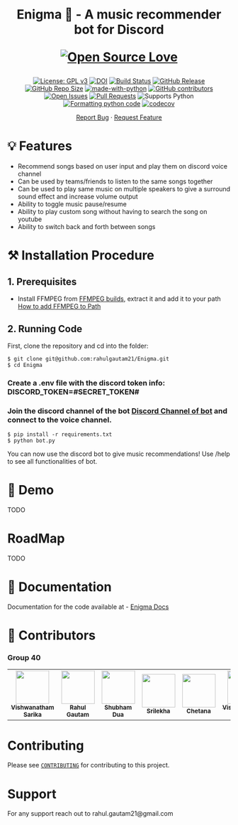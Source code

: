 <h1 align="center">
  Enigma 🤖 - A music recommender bot for Discord
  
 [![Open Source Love](https://badges.frapsoft.com/os/v3/open-source.png?v=103)](https://github.com/ellerbrock/open-source-badges/)
</h1>

<div align="center">

[![License: GPL v3](https://img.shields.io/badge/License-GPLv3-blue.svg)](https://www.gnu.org/licenses/gpl-3.0)
[![DOI](https://zenodo.org/badge/533639670.svg)](https://zenodo.org/badge/latestdoi/533639670)
[![Build Status](https://github.com/rahulgautam21/Enigma/actions/workflows/github-actions-build.yml/badge.svg)](https://github.com/rahulgautam21/Enigma/actions)
[![GitHub Release](https://img.shields.io/github/release/rahulgautam21/Enigma.svg)](https://github.com/rahulgautam21/Enigma/releases)
[![GitHub Repo Size](https://img.shields.io/github/repo-size/rahulgautam21/Enigma.svg)](https://img.shields.io/github/repo-size/rahulgautam21/Enigma.svg)
[![made-with-python](https://img.shields.io/badge/Made%20with-Python-1f425f.svg)](https://www.python.org/)
[![GitHub contributors](https://img.shields.io/github/contributors/rahulgautam21/Enigma)](https://github.com/rahulgautam21/Enigma/graphs/contributors)
[![Open Issues](https://img.shields.io/github/issues/rahulgautam21/Enigma)](https://github.com/rahulgautam21/Enigma/issues)
[![Pull Requests](https://img.shields.io/github/issues-pr/rahulgautam21/Enigma)](https://github.com/rahulgautam21/Enigma/pulls)
![Supports Python](https://img.shields.io/pypi/pyversions/pytest)
[![Formatting python code](https://github.com/rahulgautam21/Enigma/actions/workflows/code-formatter.yml/badge.svg)](https://github.com/rahulgautam21/Enigma/actions/workflows/code-formatter.yml)
[![codecov](https://codecov.io/gh/rahulgautam21/Enigma/branch/main/graph/badge.svg?token=6QCOL7VZ2T)](https://codecov.io/gh/rahulgautam21/Enigma)

</div>

<p align="center">
    <a href="https://github.com/rahulgautam21/Enigma/issues/new/choose">Report Bug</a>
    ·
    <a href="https://github.com/rahulgautam21/Enigma/issues/new/choose">Request Feature</a>
</p>

<h1> 💡 Features </h1>

<div>
<ul>
  <li>Recommend songs based on user input and play them on discord voice channel</li>
  <li>Can be used by teams/friends to listen to the same songs together</li>
  <li>Can be used to play same music on multiple speakers to give a surround sound effect and increase volume output</li>
  <li>Ability to toggle music pause/resume</li>
  <li>Ability to play custom song without having to search the song on youtube</li>
  <li>Ability to switch back and forth between songs</li>
</ul>
</div>
  
  
<h1> ⚒️ Installation Procedure </h1>


## 1. Prerequisites 

  * Install FFMPEG from [FFMPEG builds](https://www.gyan.dev/ffmpeg/builds), extract it and add it to your path [How to add FFMPEG to Path](https://www.thewindowsclub.com/how-to-install-ffmpeg-on-windows-10#:~:text=Add%20FFmpeg%20to%20Windows%20path%20using%20Environment%20variables&text=In%20the%20Environment%20Variables%20window,bin%5C%E2%80%9D%20and%20click%20OK.)

## 2. Running Code

First, clone the repository and cd into the folder:

```
$ git clone git@github.com:rahulgautam21/Enigma.git
$ cd Enigma
```

### Create a .env file with the discord token info: DISCORD_TOKEN=#SECRET_TOKEN#
### Join the discord channel of the bot [Discord Channel of bot](https://discord.com/channels/1017135653315686490/1017135653789646850) and connect to the voice channel.

```
$ pip install -r requirements.txt
$ python bot.py 
```

You can now use the discord bot to give music recommendations! Use /help to see all functionalities of bot.

<h1> 🚀 Demo </h1>

TODO

<h1> RoadMap </h1>

TODO


<h1>📖 Documentation</h1>

Documentation for the code available at - <a href="https://rahulgautam21.github.io/Enigma">Enigma Docs</a>  


<h1> 👥 Contributors <a name="Contributors"></a> </h1>

### Group 40

<table>
  <tr>
    <td align="center"><a href="https://github.com/VishwanathamSarika"><img src="https://avatars.githubusercontent.com/u/39979596?v=4" width="75px;" alt=""/><br /><sub><b>Vishwanatham Sarika</b></sub></a></td>
    <td align="center"><a href="https://github.com/rahulgautam21"><img src="https://avatars.githubusercontent.com/u/12576405?s=400&v=4" width="75px;" alt=""/><br /><sub><b>Rahul Gautam</b></sub></a><br /></td>
    <td align="center"><a href="https://github.com/Shubhamdua02"><img src="https://avatars.githubusercontent.com/u/67901145?v=4" width="75px;" alt=""/><br /><sub><b>Shubham Dua</b></sub></a><br /></td>
    <td align="center"><a href="https://github.com/srilekha98"><img src="https://avatars.githubusercontent.com/u/20087273?v=4" width="75px;" alt=""/><br /><sub><b>Srilekha</b></sub></a><br /></td>
    <td align="center"><a href="https://github.com/chetana-c"><img src="https://avatars.githubusercontent.com/u/57283645?v=4" width="75px;" alt=""/><br /><sub><b>Chetana</b></sub></a><br /></td>
    <td align="center"><a href="https://github.com/VishwanathamSarika"><img src="https://avatars.githubusercontent.com/u/39979596?v=4" width="75px;" alt=""/><br /><sub><b>Vishwanatham Sarika</b></sub></a><br /></td>
  </tr>

</table>

<h1> Contributing </h1>

Please see [`CONTRIBUTING`](CONTRIBUTING.md) for contributing to this project.

<h1> Support </h1>
For any support reach out to rahul.gautam21@gmail.com
